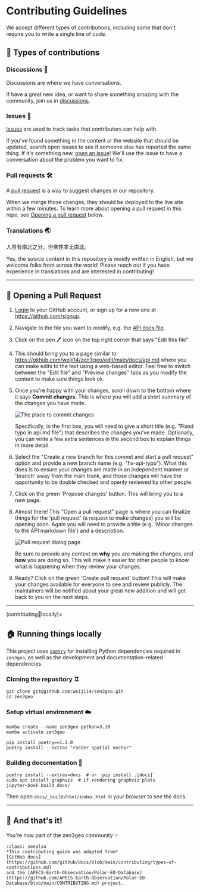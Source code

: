 # Contributing Guidelines

We accept different types of contributions,
including some that don't require you to write a single line of code.

## 📝 Types of contributions

### Discussions 🎉

Discussions are where we have conversations.

If have a great new idea, or want to share something amazing with the community,
join us in [discussions](https://github.com/weiji14/zen3geo/discussions).

### Issues 🐞

[Issues](https://docs.github.com/en/github/managing-your-work-on-github/about-issues)
are used to track tasks that contributors can help with.

If you've found something in the content or the website that should be updated,
search open issues to see if someone else has reported the same thing. If it's
something new, [open an issue](https://github.com/weiji14/zen3geo/issues/new/choose)!
We'll use the issue to have a conversation about the problem you want to fix.

### Pull requests 🛠️

A [pull request](https://docs.github.com/en/github/collaborating-with-issues-and-pull-requests/about-pull-requests)
is a way to suggest changes in our repository.

When we merge those changes, they should be deployed to the live site within a few minutes.
To learn more about opening a pull request in this repo,
see [Opening a pull request](#opening-a-pull-request) below.

### Translations 🌏

人虽有南北之分，但佛性本无南北。

Yes, the source content in this repository is mostly written in English,
but we welcome folks from across the world! Please reach out if you have experience in translations and are interested in contributing!

---

## 👐 Opening a Pull Request

1. [Login](https://github.com/login) to your GitHub account,
    or sign up for a new one at https://github.com/signup.

2. Navigate to the file you want to modify, e.g. the
   [API docs file](https://github.com/weiji14/zen3geo/blob/main/docs/api.md).

3. Click on the pen 🖊️ icon on the top right corner that says "Edit this file"

4. This should bring you to a page similar to
   https://github.com/weiji14/zen3geo/edit/main/docs/api.md
   where you can make edits to the text using a web-based editor.
   Feel free to switch between the "Edit file" and "Preview changes" tabs as
   you modify the content to make sure things look ok.

5. Once you're happy with your changes, scroll down to the bottom where it says
   **Commit changes**. This is where you will add a short summary of the
   changes you have made.

   ![The place to commit changes](https://user-images.githubusercontent.com/23487320/172029885-947e4e24-675a-4498-a2d8-f1fa4c26b934.png)

   Specifically, in the first box, you will need to give a short title (e.g.
   "Fixed typo in api.md file") that describes the changes you've made.
   Optionally, you can write a few extra sentences in the second box to explain
   things in more detail.

6. Select the "Create a new branch for this commit and start a pull request"
   option and provide a new branch name (e.g. "fix-api-typo"). What this
   does is to ensure your changes are made in an independent manner or 'branch'
   away from the main trunk, and those changes will have the opportunity to be
   double checked and openly reviewed by other people.

7. Click on the green 'Propose changes' button. This will bring you to a new
   page.

8. Almost there! This "Open a pull request" page is where you can finalize
   things for the 'pull request' (a request to make changes) you will be
   opening soon. Again you will need to provide a title (e.g. 'Minor changes to
   the API markdown file') and a description.

   ![Pull request dialog page](https://user-images.githubusercontent.com/23487320/172030066-63dbdaa3-c7d4-403f-a3b6-5bccd966d038.png)

   Be sure to provide any context on **why** you are making the changes, and
   **how** you are doing so. This will make it easier for other people to
   know what is happening when they review your changes.

9. Ready? Click on the green 'Create pull request' button! This will make your
   changes available for everyone to see and review publicly. The maintainers
   will be notified about your great new addition and will get back to you on
   the next steps.

---

(contributing:running:locally)=
## 🏠 Running things locally

This project uses [``poetry``](https://python-poetry.org/docs/master/) for
installing Python dependencies required in ``zen3geo``, as well as the
development and documentation-related dependencies.

### Cloning the repository ♊

```
git clone git@github.com:weiji14/zen3geo.git
cd zen3geo
```

### Setup virtual environment ☁️

```
mamba create --name zen3geo python=3.10
mamba activate zen3geo

pip install poetry==1.2.0
poetry install --extras "raster spatial vector"
```

### Building documentation 📖

```
poetry install --extras=docs  # or `pip install .[docs]`
sudo apt install graphviz  # if rendering graphviz plots
jupyter-book build docs/
```

Then open ``docs/_build/html/index.html`` in your browser to see the docs.

---

## 🥳 And that's it!

You're now part of the zen3geo community ✨

```{admonition} Credits
:class: seealso
*This contributing guide was adapted from*
[GitHub docs](https://github.com/github/docs/blob/main/contributing/types-of-contributions.md)
and the [APECS-Earth-Observation/Polar-EO-Database](https://github.com/APECS-Earth-Observation/Polar-EO-Database/blob/main/CONTRIBUTING.md) project.
```
